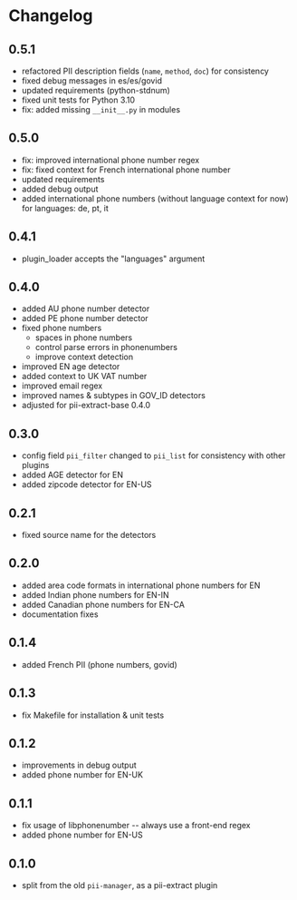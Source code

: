 # Changelog

## 0.5.1
 * refactored PII description fields (`name`, `method`, `doc`) for consistency
 * fixed debug messages in es/es/govid
 * updated requirements (python-stdnum)
 * fixed unit tests for Python 3.10
 * fix: added missing `__init__.py` in modules

## 0.5.0
 * fix: improved international phone number regex
 * fix: fixed context for French international phone number
 * updated requirements
 * added debug output
 * added international phone numbers (without language context for now)
   for languages: de, pt, it

## 0.4.1
 * plugin_loader accepts the "languages" argument

## 0.4.0
 * added AU phone number detector
 * added PE phone number detector
 * fixed phone numbers
    - spaces in phone numbers
    - control parse errors in phonenumbers
	- improve context detection
 * improved EN age detector
 * added context to UK VAT number
 * improved email regex
 * improved names & subtypes in GOV_ID detectors
 * adjusted for pii-extract-base 0.4.0

## 0.3.0
 * config field `pii_filter` changed to `pii_list` for consistency with
   other plugins
 * added AGE detector for EN
 * added zipcode detector for EN-US

## 0.2.1
 * fixed source name for the detectors

## 0.2.0
 * added area code formats in international phone numbers for EN
 * added Indian phone numbers for EN-IN
 * added Canadian phone numbers for EN-CA
 * documentation fixes

## 0.1.4
 * added French PII (phone numbers, govid)
 
## 0.1.3
 * fix Makefile for installation & unit tests

## 0.1.2
 * improvements in debug output
 * added phone number for EN-UK
 
## 0.1.1
 * fix usage of libphonenumber -- always use a front-end regex
 * added phone number for EN-US

## 0.1.0
 * split from the old `pii-manager`, as a pii-extract plugin

